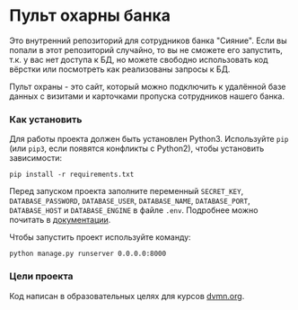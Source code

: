# Пульт охарны банка

Это внутренний репозиторий для сотрудников банка "Сияние". Если вы попали в этот репозиторий случайно, то вы не сможете его запустить, т.к. у вас нет доступа к БД, но можете свободно использовать код вёрстки или посмотреть как реализованы запросы к БД.

Пульт охраны - это сайт, который можно подключить к удалённой базе данных с визитами и карточками пропуска сотрудников нашего банка.

### Как установить

Для работы проекта должен быть установлен Python3. 
Используйте `pip` (или `pip3`, если появятся конфликты с Python2), чтобы установить зависимости:
```
pip install -r requirements.txt
```

Перед запуском проекта заполните переменный `SECRET_KEY`, `DATABASE_PASSWORD`, `DATABASE_USER`, `DATABASE_NAME`, `DATABASE_PORT`, `DATABASE_HOST` и `DATABASE_ENGINE` в файле `.env`. Подробнее можно почитать в [документации](https://docs.djangoproject.com/en/4.0/ref/databases/#postgresql-notes).

Чтобы запустить проект используйте команду:
```
python manage.py runserver 0.0.0.0:8000
```

### Цели проекта

Код написан в образовательных целях для курсов [dvmn.org](https://dvmn.org/).